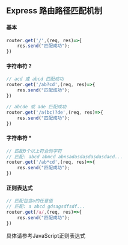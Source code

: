 ## Express 路由路径匹配机制
#### 基本
```js
router.get('/',(req, res)=>{
	res.send("匹配成功");
})
```

#### 字符串符 ?
```js
// acd 或 abcd 匹配成功
router.get('/ab?cd',(req, res)=>{
	res.send("匹配成功");
})
```

```js
// abcde 或 ade 匹配成功
router.get('/a(bc)?de',(req, res)=>{
	res.send("匹配成功");
})
```

#### 字符串符 *
```js
// 匹配0个以上符合的字符
// 匹配: abcd abmcd abnsadasdasdasdasdacd...
router.get('/ab*cd',(req, res)=>{
	res.send("匹配成功");
})
```

#### 正则表达式
```js
// 匹配包含a的任意值
// 匹配: a abcd gdsagsdfsdf...
router.get(/a/,(req, res)=>{
	res.send("匹配成功");
})
```

具体请参考JavaScript正则表达式